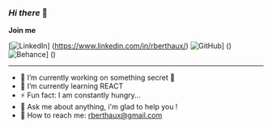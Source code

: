 ### *Hi there* 👋

**Join me**

[![LinkedIn](https://img.shields.io/badge/linkedin-%230077B5.svg?style=for-the-badge&logo=linkedin&logoColor=white)] (https://www.linkedin.com/in/rberthaux/)
![GitHub](https://img.shields.io/badge/github-%23121011.svg?style=for-the-badge&logo=github&logoColor=white)] ()
![Behance](https://img.shields.io/badge/Behance-1769ff?style=for-the-badge&logo=behance&logoColor=white)] ()


---

- 🔭 I’m currently working on something secret :speak_no_evil:
- 🌱 I’m currently learning REACT
- ⚡ Fun fact: I am constantly hungry...
- :thought_balloon: Ask me about anything, i'm glad to help you !
- :love_letter: How to reach me: rberthaux@gmail.com 
